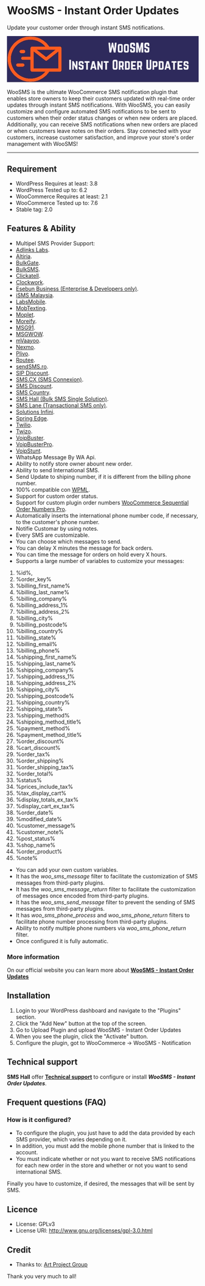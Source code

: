 # WooSMS - Instant Order Updates
Update your customer order through instant SMS notifications.

![Promo](https://raw.githubusercontent.com/builderhall/WooSMS-Instant-Order-Updates/main/assets/images/smshall.jpg)

WooSMS is the ultimate WooCommerce SMS notification plugin that enables store owners to keep their customers updated with real-time order updates through instant SMS notifications. With WooSMS, you can easily customize and configure automated SMS notifications to be sent to customers when their order status changes or when new orders are placed. Additionally, you can receive SMS notifications when new orders are placed or when customers leave notes on their orders. Stay connected with your customers, increase customer satisfaction, and improve your store's order management with WooSMS!

---

## Requirement
* WordPress Requires at least: 3.8
* WordPress Tested up to: 6.2
* WooCommerce Requires at least: 2.1
* WooCommerce Tested up to: 7.6
* Stable tag: 2.0


## Features & Ability
 * Multipel SMS Provider Support:
 * [Adlinks Labs](http://adlinks.websmsc.com/).
 * [Altiria](https://www.altiria.com/).
 * [BulkGate](https://www.bulkgate.com/).
 * [BulkSMS](http://www.bulksms.com/).
 * [Clickatell](https://www.clickatell.com/).
 * [Clockwork](https://www.clockworksms.com/).
 * [Esebun Business (Enterprise & Developers only)](http://www.bz.esebun.com/).
 * [iSMS Malaysia](http://www.isms.com.my/).
 * [LabsMobile](https://www.labsmobile.com/es).
 * [MobTexting](https://www.mobtexting.com).
 * [Moplet](https://moplet.com).
 * [Moreify](https://www.moreify.com/).
 * [MSG91](https://msg91.com/).
 * [MSGWOW](http://msgwow.com).
 * [mVaayoo](http://www.mvaayoo.com/).
 * [Nexmo](https://www.nexmo.com).
 * [Plivo](https://www.plivo.com/).
 * [Routee](https://www.routee.net).
 * [sendSMS.ro](https://www.sendsms.ro/en/).
 * [SIP Discount](https://www.sipdiscount.com/dashboard).
 * [SMS.CX (SMS Connexion)](https://sms.cx).
 * [SMS Discount](https://www.smsdiscount.com/dashboard).
 * [SMS Country](http://www.smscountry.com/).
 * [SMS Hall (Bulk SMS Single Solution)](https://smshall.com/).
 * [SMS Lane (Transactional SMS only)](http://www.smslane.com).
 * [Solutions Infini](http://www.solutionsinfini.com/).
 * [Spring Edge](http://springedge.com/).
 * [Twilio](https://www.twilio.com/).
 * [Twizo](https://www.twizo.com).
 * [VoipBuster](https://www.voipbuster.com/dashboard).
 * [VoipBusterPro](https://www.voipbusterpro.com/dashboard).
 * [VoipStunt](https://www.voipstunt.com/dashboard).
 * WhatsApp Message By WA Api.
* Ability to notify store owner abount new order.
* Ability to send International SMS.
* Send Update to shiping number, if it is different from the billing phone number.
* 100% compatible con [WPML](https://wpml.org/).
* Support for custom order status.
* Support for custom plugin order numbers [WooCommerce Sequential Order Numbers Pro](https://woocommerce.com/products/sequential-order-numbers-pro/).
* Automatically inserts the international phone number code, if necessary, to the customer's phone number.
* Notifie Customar by using notes.
* Every SMS are customizable.
* You can choose which messages to send.
* You can delay X minutes the message for back orders.
* You can time the message for orders on hold every X hours.
* Supports a large number of variables to customize your messages:


 1. %id%, 
 2. %order_key% 
 3. %billing_first_name% 
 4. %billing_last_name% 
 5. %billing_company% 
 6. %billing_address_1%
 7. %billing_address_2%
 8. %billing_city%
 9. %billing_postcode%
 10. %billing_country%
 11. %billing_state%
 12. %billing_email%
 13. %billing_phone%
 14. %shipping_first_name%
 15. %shipping_last_name%
 16. %shipping_company%
 17. %shipping_address_1%
 18. %shipping_address_2%
 19. %shipping_city%
 20. %shipping_postcode%
 21. %shipping_country%
 22. %shipping_state%
 23. %shipping_method%
 24. %shipping_method_title%
 25. %payment_method%
 26. %payment_method_title%
 27. %order_discount%
 28. %cart_discount%
 29. %order_tax%
 30. %order_shipping%
 31. %order_shipping_tax%
 32. %order_total%
 33. %status%
 34. %prices_include_tax%
 35. %tax_display_cart%
 36. %display_totals_ex_tax%
 37. %display_cart_ex_tax%
 38. %order_date%
 39. %modified_date%
 40. %customer_message%
 41. %customer_note%
 42. %post_status%
 43. %shop_name%
 44. %order_product%  
 45. %note%


* You can add your own custom variables.
* It has the *woo_sms_message* filter to facilitate the customization of SMS messages from third-party plugins.
* It has the *woo_sms_message_return* filter to facilitate the customization of messages once encoded from third-party plugins.
* It has the *woo_sms_send_message* filter to prevent the sending of SMS messages from third-party plugins.
* It has *woo_sms_phone_process* and *woo_sms_phone_return* filters to facilitate phone number processing from third-party plugins.
* Ability to notify multiple phone numbers via *woo_sms_phone_return* filter.
* Once configured it is fully automatic.

### More information
On our official website you can learn more about [**WooSMS - Instant Order Updates**](https://smshall.com/woosms)

## Installation

1. Login to your WordPress dashboard and navigate to the "Plugins" section.
2. Click the "Add New" button at the top of the screen.
3. Go to Upload Plugin and upload WooSMS - Instant Order Updates
4. When you see the plugin, click the "Activate" button.
5. Configure the plugin, got to WooCommerce -> WooSMS - Notification

## Technical support
**SMS Hall** offer [**Technical support**](https://smshall.com/contact) to configure or install ***WooSMS - Instant Order Updates***.


## Frequent questions (FAQ)
### How is it configured?
* To configure the plugin, you just have to add the data provided by each SMS provider, which varies depending on it.
* In addition, you must add the mobile phone number that is linked to the account.
* You must indicate whether or not you want to receive SMS notifications for each new order in the store and whether or not you want to send international SMS.

Finally you have to customize, if desired, the messages that will be sent by SMS.



## Licence
* License: GPLv3
* License URI: http://www.gnu.org/licenses/gpl-3.0.html

## Credit
* Thanks to: <a href="https://github.com/artprojectgroup/woocommerce-apg-sms-notifications">Art Project Group</a>

Thank you very much to all!
